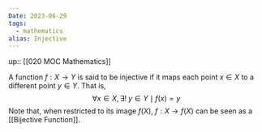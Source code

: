 ```yaml
---
Date: 2023-06-29
tags:
  - mathematics
alias: Injective
---
```

up:: [[020 MOC Mathematics]]

A function $f: X \to Y$ is said to be injective if it maps each point $x \in X$ to a different point $y \in Y$. That is,
$$
\forall x \in X, \exists! \; y \in Y \mid f(x) = y
$$
Note that, when restricted to its image $f(X)$, $f: X \to f(X)$ can be seen as a [[Bijective Function]].